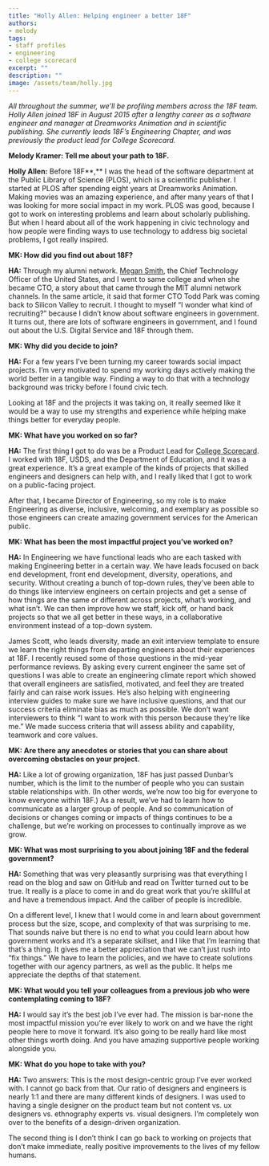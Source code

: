 ```yaml
---
title: "Holly Allen: Helping engineer a better 18F"
authors:
- melody
tags:
- staff profiles
- engineering
- college scorecard
excerpt: ""
description: ""
image: /assets/team/holly.jpg
---
```

*All throughout the summer, we’ll be profiling members across the 18F
team. Holly Allen joined 18F in August 2015 after a lengthy career as a
software engineer and manager at Dreamworks Animation and in scientific
publishing. She currently leads 18F’s Engineering Chapter, and was
previously the product lead for College Scorecard.*

**Melody Kramer: Tell me about your path to 18F.**

**Holly Allen:** Before 18F**,** I was the head of the software
department at the Public Library of Science (PLOS), which is a
scientific publisher. I started at PLOS after spending eight years at
Dreamworks Animation. Making movies was an amazing experience, and after
many years of that I was looking for more social impact in my work. PLOS
was good, because I got to work on interesting problems and learn about
scholarly publishing. But when I heard about all of the work happening
in civic technology and how people were finding ways to use technology
to address big societal problems, I got really inspired.

**MK: How did you find out about 18F?**

**HA:** Through my alumni network. [Megan
Smith](https://www.whitehouse.gov/administration/eop/ostp/about/leadershipstaff/smith),
the Chief Technology Officer of the United States, and I went to same
college and when she became CTO, a story about that came through the MIT
alumni network channels. In the same article, it said that former CTO
Todd Park was coming back to Silicon Valley to recruit. I thought to
myself “I wonder what kind of recruiting?” because I didn’t know about
software engineers in government. It turns out, there are lots of
software engineers in government, and I found out about the U.S. Digital
Service and 18F through them.

**MK: Why did you decide to join?**

**HA:** For a few years I’ve been turning my career towards social
impact projects. I’m very motivated to spend my working days actively
making the world better in a tangible way. Finding a way to do that with
a technology background was tricky before I found civic tech.

Looking at 18F and the projects it was taking on, it really seemed like
it would be a way to use my strengths and experience while helping make
things better for everyday people.

**MK: What have you worked on so far?**

**HA:** The first thing I got to do was be a Product Lead for [College
Scorecard](https://18f.gsa.gov/tags/college-scorecard/). I worked with
18F, USDS, and the Department of Education, and it was a great
experience. It’s a great example of the kinds of projects that skilled
engineers and designers can help with, and I really liked that I got to
work on a public-facing project.

After that, I became Director of Engineering, so my role is to make
Engineering as diverse, inclusive, welcoming, and exemplary as possible
so those engineers can create amazing government services for the
American public.

**MK: What has been the most impactful project you’ve worked on?**

**HA:** In Engineering we have functional leads who are each tasked with
making Engineering better in a certain way. We have leads focused on
back end development, front end development, diversity, operations, and
security. Without creating a bunch of top-down rules, they’ve been able
to do things like interview engineers on certain projects and get a
sense of how things are the same or different across projects, what’s
working, and what isn’t. We can then improve how we staff, kick off, or
hand back projects so that we all get better in these ways, in a
collaborative environment instead of a top-down system.

James Scott, who leads diversity, made an exit interview template to
ensure we learn the right things from departing engineers about their
experiences at 18F. I recently reused some of those questions in the
mid-year performance reviews. By asking every current engineer the same
set of questions I was able to create an engineering climate report
which showed that overall engineers are satisfied, motivated, and feel
they are treated fairly and can raise work issues. He’s also helping
with engineering interview guides to make sure we have inclusive
questions, and that our success criteria eliminate bias as much as
possible. We don’t want interviewers to think “I want to work with this
person because they’re like me.” We made success criteria that will
assess ability and capability, teamwork and core values.

**MK: Are there any anecdotes or stories that you can share about
overcoming obstacles on your project.**

**HA:** Like a lot of growing organization, 18F has just passed Dunbar’s
number, which is the limit to the number of people who you can sustain
stable relationships with. (In other words, we’re now too big for
everyone to know everyone within 18F.) As a result, we’ve had to learn
how to communicate as a larger group of people. And so communication of
decisions or changes coming or impacts of things continues to be a
challenge, but we’re working on processes to continually improve as we
grow.

**MK: What was most surprising to you about joining 18F and the federal
government?**

**HA:** Something that was very pleasantly surprising was that
everything I read on the blog and saw on GitHub and read on Twitter
turned out to be true. It really is a place to come in and do great work
that you’re skillful at and have a tremendous impact. And the caliber of
people is incredible.

On a different level, I knew that I would come in and learn about
government process but the size, scope, and complexity of that was
surprising to me. That sounds naive but there is no end to what you
could learn about how government works and it’s a separate skillset, and
I like that I’m learning that that’s a thing. It gives me a better
appreciation that we can’t just rush into “fix things.” We have to learn
the policies, and we have to create solutions together with our agency
partners, as well as the public. It helps me appreciate the depths of
that statement.

**MK: What would you tell your colleagues from a previous job who were
contemplating coming to 18F?**

**HA:** I would say it’s the best job I’ve ever had. The mission is
bar-none the most impactful mission you’re ever likely to work on and we
have the right people here to move it forward. It’s also going to be
really hard like most other things worth doing. And you have amazing
supportive people working alongside you.

**MK: What do you hope to take with you?**

**HA:** Two answers: This is the most design-centric group I’ve ever
worked with. I cannot go back from that. Our ratio of designers and
engineers is nearly 1:1 and there are many different kinds of designers.
I was used to having a single designer on the product team but not
content vs. ux designers vs. ethnography experts vs. visual designers.
I’m completely won over to the benefits of a design-driven organization.

The second thing is I don’t think I can go back to working on projects
that don’t make immediate, really positive improvements to the lives of
my fellow humans.
